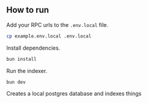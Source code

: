 ## How to run
Add your RPC urls to the `.env.local` file.
```bash
cp example.env.local .env.local
```

Install dependencies.
```bash
bun install
```

Run the indexer.
```bash
bun dev
```

Creates a local postgres database and indexes things
